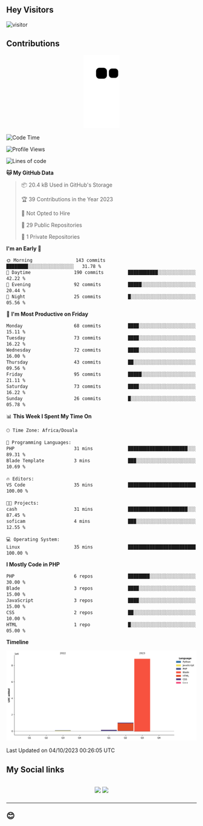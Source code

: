 ## Hey Visitors
![visitor](https://profile-counter.glitch.me/Fotsingboris/count.svg)

## Contributions
<p align="center">
  <img src="https://raw.githubusercontent.com/Fotsingboris/Fotsingboris/output/github-contribution-grid-snake.svg" />
</p>

<!--START_SECTION:waka-->
![Code Time](http://img.shields.io/badge/Code%20Time-663%20hrs%2053%20mins-blue)

![Profile Views](http://img.shields.io/badge/Profile%20Views-0-blue)

![Lines of code](https://img.shields.io/badge/From%20Hello%20World%20I%27ve%20Written-10.0%20million%20lines%20of%20code-blue)

**🐱 My GitHub Data** 

> 📦 20.4 kB Used in GitHub's Storage 
 > 
> 🏆 39 Contributions in the Year 2023
 > 
> 🚫 Not Opted to Hire
 > 
> 📜 29 Public Repositories 
 > 
> 🔑 1 Private Repositories 
 > 
**I'm an Early 🐤** 

```text
🌞 Morning                143 commits         ████████░░░░░░░░░░░░░░░░░   31.78 % 
🌆 Daytime                190 commits         ███████████░░░░░░░░░░░░░░   42.22 % 
🌃 Evening                92 commits          █████░░░░░░░░░░░░░░░░░░░░   20.44 % 
🌙 Night                  25 commits          █░░░░░░░░░░░░░░░░░░░░░░░░   05.56 % 
```
📅 **I'm Most Productive on Friday** 

```text
Monday                   68 commits          ████░░░░░░░░░░░░░░░░░░░░░   15.11 % 
Tuesday                  73 commits          ████░░░░░░░░░░░░░░░░░░░░░   16.22 % 
Wednesday                72 commits          ████░░░░░░░░░░░░░░░░░░░░░   16.00 % 
Thursday                 43 commits          ██░░░░░░░░░░░░░░░░░░░░░░░   09.56 % 
Friday                   95 commits          █████░░░░░░░░░░░░░░░░░░░░   21.11 % 
Saturday                 73 commits          ████░░░░░░░░░░░░░░░░░░░░░   16.22 % 
Sunday                   26 commits          █░░░░░░░░░░░░░░░░░░░░░░░░   05.78 % 
```


📊 **This Week I Spent My Time On** 

```text
🕑︎ Time Zone: Africa/Douala

💬 Programming Languages: 
PHP                      31 mins             ██████████████████████░░░   89.31 % 
Blade Template           3 mins              ███░░░░░░░░░░░░░░░░░░░░░░   10.69 % 

🔥 Editors: 
VS Code                  35 mins             █████████████████████████   100.00 % 

🐱‍💻 Projects: 
cash                     31 mins             ██████████████████████░░░   87.45 % 
soficam                  4 mins              ███░░░░░░░░░░░░░░░░░░░░░░   12.55 % 

💻 Operating System: 
Linux                    35 mins             █████████████████████████   100.00 % 
```

**I Mostly Code in PHP** 

```text
PHP                      6 repos             ████████░░░░░░░░░░░░░░░░░   30.00 % 
Blade                    3 repos             ████░░░░░░░░░░░░░░░░░░░░░   15.00 % 
JavaScript               3 repos             ████░░░░░░░░░░░░░░░░░░░░░   15.00 % 
CSS                      2 repos             ██░░░░░░░░░░░░░░░░░░░░░░░   10.00 % 
HTML                     1 repo              █░░░░░░░░░░░░░░░░░░░░░░░░   05.00 % 
```



**Timeline**

![Lines of Code chart](https://raw.githubusercontent.com/Fotsingboris/Fotsingboris/main/assets/bar_graph.png)


 Last Updated on 04/10/2023 00:26:05 UTC
<!--END_SECTION:waka-->

<h2>My Social links <h2>
<p align="center">
   <a href="https://linkedin.com/in/Fotsingboris-Mathieu"><img src="https://img.shields.io/badge/linkedin-%230077B5.svg?style=for-the-badge&logo=linkedin&logoColor=white"></a>
   <a href="https://instagram.com/Fotsingboris"><img src="https://img.shields.io/badge/instagram-%23E4405F.svg?style=for-the-badge&logo=Instagram&logoColor=white"></a>
  </p>
<hr>
😊
